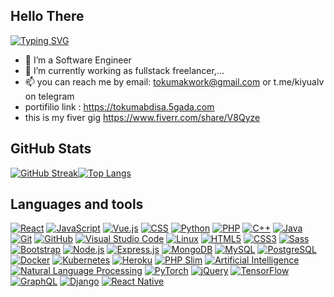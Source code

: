 <h2>Hello There</h2>

[![Typing SVG](https://readme-typing-svg.demolab.com?font=Fira+Code&pause=1000&width=435&lines=👋+Hello,+I'am+Tokuma+Abdisa)](https://git.io/typing-svg)
- 👀 I’m a Software Engineer
- 🌱 I’m currently working as fullstack freelancer,...
- 📫  you can reach me by email: tokumakwork@gmail.com or t.me/kiyualv on telegram
- portifilio link : https://tokumabdisa.5gada.com <br />
- this is my fiver gig https://www.fiverr.com/share/V8Qyze <br/> 
## GitHub Stats

[![GitHub Streak](https://streak-stats.demolab.com?user=tokukiyu&theme=dark&hide_border=true&background=420C0C20)](https://git.io/streak-stats)[![Top Langs](https://github-readme-stats.vercel.app/api/top-langs/?username=tokukiyu&layout=compact&theme=aura&langs_count=20&hide_border=true)](https://github.com/tokukiyu)
<!-- You can add more sections and content below this line -->


<h2>Languages and tools</h2>
<p dir="auto">

  
[![React](https://img.shields.io/badge/react-%2320232a.svg?style=flat-square&logo=react&logoColor=%2361DAFB)](https://reactjs.org/)
[![JavaScript](https://img.shields.io/badge/javascript-%23323330.svg?style=flat-square&logo=javascript&logoColor=%23F7DF1E)](https://developer.mozilla.org/en-US/docs/Web/JavaScript)
[![Vue.js](https://img.shields.io/badge/vue.js-%2335495e.svg?style=flat-square&logo=vue.js&logoColor=%234FC08D)](https://vuejs.org/)
[![CSS](https://img.shields.io/badge/css-%231572B6.svg?style=flat-square&logo=css3&logoColor=white)](https://developer.mozilla.org/en-US/docs/Web/CSS)
[![Python](https://img.shields.io/badge/python-%2314354C.svg?style=flat-square&logo=python&logoColor=white)](https://www.python.org/)
[![PHP](https://img.shields.io/badge/php-%23777BB4.svg?style=flat-square&logo=php&logoColor=white)](https://www.php.net/)
[![C++](https://img.shields.io/badge/c++-%2300599C.svg?style=flat-square&logo=c%2B%2B&logoColor=white)](https://en.cppreference.com/)
[![Java](https://img.shields.io/badge/java-%23ED8B00.svg?style=flat-square&logo=java&logoColor=white)](https://www.java.com/)
[![Git](https://img.shields.io/badge/git-%23F05032.svg?style=flat-square&logo=git&logoColor=white)](https://git-scm.com/)
[![GitHub](https://img.shields.io/badge/github-%23121011.svg?style=flat-square&logo=github&logoColor=white)](https://github.com/)
[![Visual Studio Code](https://img.shields.io/badge/VS%20Code-%23007ACC.svg?style=flat-square&logo=visual-studio-code&logoColor=white)](https://code.visualstudio.com/)
[![Linux](https://img.shields.io/badge/Linux-%23FCC624.svg?style=flat-square&logo=linux&logoColor=black)](https://www.linux.org/)
[![HTML5](https://img.shields.io/badge/HTML5-%23E34F26.svg?style=flat-square&logo=html5&logoColor=white)](https://developer.mozilla.org/en-US/docs/Web/HTML)
[![CSS3](https://img.shields.io/badge/CSS3-%231572B6.svg?style=flat-square&logo=css3&logoColor=white)](https://developer.mozilla.org/en-US/docs/Web/CSS)
[![Sass](https://img.shields.io/badge/Sass-%23CC6699.svg?style=flat-square&logo=sass&logoColor=white)](https://sass-lang.com/)
[![Bootstrap](https://img.shields.io/badge/Bootstrap-%23563D7C.svg?style=flat-square&logo=bootstrap&logoColor=white)](https://getbootstrap.com/)
[![Node.js](https://img.shields.io/badge/Node.js-%23339933.svg?style=flat-square&logo=node.js&logoColor=white)](https://nodejs.org/)
[![Express.js](https://img.shields.io/badge/Express.js-%23000000.svg?style=flat-square&logo=express&logoColor=white)](https://expressjs.com/)
[![MongoDB](https://img.shields.io/badge/MongoDB-%2347A248.svg?style=flat-square&logo=mongodb&logoColor=white)](https://www.mongodb.com/)
[![MySQL](https://img.shields.io/badge/MySQL-%234479A1.svg?style=flat-square&logo=mysql&logoColor=white)](https://www.mysql.com/)
[![PostgreSQL](https://img.shields.io/badge/PostgreSQL-%23336791.svg?style=flat-square&logo=postgresql&logoColor=white)](https://www.postgresql.org/)
[![Docker](https://img.shields.io/badge/Docker-%232496ED.svg?style=flat-square&logo=docker&logoColor=white)](https://www.docker.com/)
[![Kubernetes](https://img.shields.io/badge/Kubernetes-%23326CE5.svg?style=flat-square&logo=kubernetes&logoColor=white)](https://kubernetes.io/)
[![Heroku](https://img.shields.io/badge/Heroku-%23430098.svg?style=flat-square&logo=heroku&logoColor=white)](https://www.heroku.com/)
[![PHP Slim](https://img.shields.io/badge/PHP%20Slim-%230D1821.svg?style=flat-square&logo=slim&logoColor=white)](https://www.slimframework.com/)
[![Artificial Intelligence](https://img.shields.io/badge/Artificial%20Intelligence-%23336699.svg?style=flat-square&logo=ai&logoColor=white)](https://en.wikipedia.org/wiki/Artificial_intelligence)
[![Natural Language Processing](https://img.shields.io/badge/NLP-%2300BFFF.svg?style=flat-square&logo=natural-language-processing&logoColor=white)](https://en.wikipedia.org/wiki/Natural_language_processing)
[![PyTorch](https://img.shields.io/badge/PyTorch-%23EE4C2C.svg?style=flat-square&logo=pytorch&logoColor=white)](https://pytorch.org/)
[![jQuery](https://img.shields.io/badge/jQuery-%230769AD.svg?style=flat-square&logo=jquery&logoColor=white)](https://jquery.com/)
[![TensorFlow](https://img.shields.io/badge/TensorFlow-%23FF6F00.svg?style=flat-square&logo=tensorflow&logoColor=white)](https://www.tensorflow.org/)
[![GraphQL](https://img.shields.io/badge/GraphQL-%23E10098.svg?style=flat-square&logo=graphql&logoColor=white)](https://graphql.org/)
[![Django](https://img.shields.io/badge/Django-%23092E20.svg?style=flat-square&logo=django&logoColor=white)](https://www.djangoproject.com/)
[![React Native](https://img.shields.io/badge/React%20Native-%2320232a.svg?style=flat-square&logo=react&logoColor=%2361DAFB)](https://reactnative.dev/)

</p>
<!---
tokukiyu/tokukiyu is a ✨ special ✨ repository because its `README.md` (this file) appears on your GitHub profile.
You can click the Preview link to take a look at your changes.
--->

